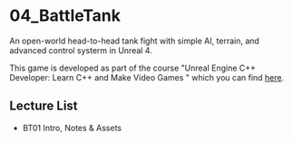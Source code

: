 # 04_BattleTank
An open-world head-to-head tank fight with simple AI, terrain, and advanced control systerm in Unreal 4.

This game is developed as part of the course "Unreal Engine C++ Developer: Learn C++ and Make Video Games " which you can find [here](https://www.udemy.com/unrealcourse/).

## Lecture List
* BT01 Intro, Notes & Assets
